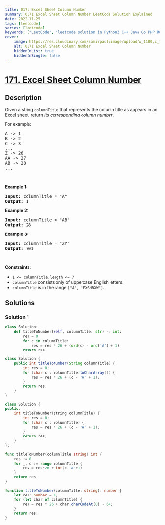 ```yaml
---
title: 0171 Excel Sheet Column Number
summary: 0171 Excel Sheet Column Number LeetCode Solution Explained
date: 2022-11-25
tags: [leetcode]
series: [leetcode]
keywords: ["LeetCode", "leetcode solution in Python3 C++ Java Go PHP Ruby Swift TypeScript Rust C# JavaScript C", "0171 Excel Sheet Column Number LeetCode Solution Explained in all languages"]
cover:
    image: https://res.cloudinary.com/samirpaul/image/upload/w_1100,c_fit,co_rgb:FFFFFF,l_text:Arial_75_bold:0171 Excel Sheet Column Number - Solution Explained/problem-solving.webp
    alt: 0171 Excel Sheet Column Number
    hiddenInList: true
    hiddenInSingle: false
---
```



# [171. Excel Sheet Column Number](https://leetcode.com/problems/excel-sheet-column-number)


## Description

<p>Given a string <code>columnTitle</code> that represents the column title as appears in an Excel sheet, return <em>its corresponding column number</em>.</p>

<p>For example:</p>

<pre>
A -&gt; 1
B -&gt; 2
C -&gt; 3
...
Z -&gt; 26
AA -&gt; 27
AB -&gt; 28 
...
</pre>

<p>&nbsp;</p>
<p><strong class="example">Example 1:</strong></p>

<pre>
<strong>Input:</strong> columnTitle = &quot;A&quot;
<strong>Output:</strong> 1
</pre>

<p><strong class="example">Example 2:</strong></p>

<pre>
<strong>Input:</strong> columnTitle = &quot;AB&quot;
<strong>Output:</strong> 28
</pre>

<p><strong class="example">Example 3:</strong></p>

<pre>
<strong>Input:</strong> columnTitle = &quot;ZY&quot;
<strong>Output:</strong> 701
</pre>

<p>&nbsp;</p>
<p><strong>Constraints:</strong></p>

<ul>
	<li><code>1 &lt;= columnTitle.length &lt;= 7</code></li>
	<li><code>columnTitle</code> consists only of uppercase English letters.</li>
	<li><code>columnTitle</code> is in the range <code>[&quot;A&quot;, &quot;FXSHRXW&quot;]</code>.</li>
</ul>

## Solutions

### Solution 1

<!-- tabs:start -->

```python
class Solution:
    def titleToNumber(self, columnTitle: str) -> int:
        res = 0
        for c in columnTitle:
            res = res * 26 + (ord(c) - ord('A') + 1)
        return res
```

```java
class Solution {
    public int titleToNumber(String columnTitle) {
        int res = 0;
        for (char c : columnTitle.toCharArray()) {
            res = res * 26 + (c - 'A' + 1);
        }
        return res;
    }
}
```

```cpp
class Solution {
public:
    int titleToNumber(string columnTitle) {
        int res = 0;
        for (char c : columnTitle) {
            res = res * 26 + (c - 'A' + 1);
        }
        return res;
    }
};
```

```go
func titleToNumber(columnTitle string) int {
	res := 0
	for _, c := range columnTitle {
		res = res*26 + int(c-'A'+1)
	}
	return res
}
```

```ts
function titleToNumber(columnTitle: string): number {
    let res: number = 0;
    for (let char of columnTitle) {
        res = res * 26 + char.charCodeAt(0) - 64;
    }
    return res;
}
```

<!-- tabs:end -->

<!-- end -->

